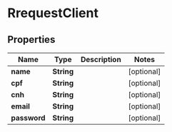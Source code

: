 

# RrequestClient


## Properties

| Name | Type | Description | Notes |
|------------ | ------------- | ------------- | -------------|
|**name** | **String** |  |  [optional] |
|**cpf** | **String** |  |  [optional] |
|**cnh** | **String** |  |  [optional] |
|**email** | **String** |  |  [optional] |
|**password** | **String** |  |  [optional] |



